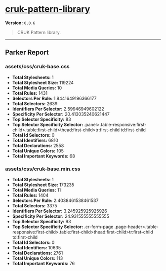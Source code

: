 # [cruk-pattern-library]( https://github.com/CRUKorg/cruk-pattern-library )

**Version:** `0.0.6`

> CRUK Pattern library.

* * *

## Parker Report

### assets/css/cruk-base.css

- **Total Stylesheets:** 1
- **Total Stylesheet Size:** 119224
- **Total Media Queries:** 10
- **Total Rules:** 1431
- **Selectors Per Rule:** 1.8441649196366177
- **Total Selectors:** 2639
- **Identifiers Per Selector:** 2.59946949602122
- **Specificity Per Selector:** 20.413035240621447
- **Top Selector Specificity:** 83
- **Top Selector Specificity Selector:** .panel>.table-responsive:first-child>.table:first-child>thead:first-child>tr:first-child td:first-child
- **Total Id Selectors:** 0
- **Total Identifiers:** 6810
- **Total Declarations:** 2558
- **Total Unique Colors:** 105
- **Total Important Keywords:** 68

### assets/css/cruk-base.min.css

- **Total Stylesheets:** 1
- **Total Stylesheet Size:** 173235
- **Total Media Queries:** 11
- **Total Rules:** 1404
- **Selectors Per Rule:** 2.4038461538461537
- **Total Selectors:** 3375
- **Identifiers Per Selector:** 3.245925925925926
- **Specificity Per Selector:** 24.931555555555555
- **Top Selector Specificity:** 93
- **Top Selector Specificity Selector:** .cr-form-page .page-header>.table-responsive:first-child>.table:first-child>thead:first-child>tr:first-child td:first-child
- **Total Id Selectors:** 0
- **Total Identifiers:** 10635
- **Total Declarations:** 2761
- **Total Unique Colors:** 113
- **Total Important Keywords:** 76
